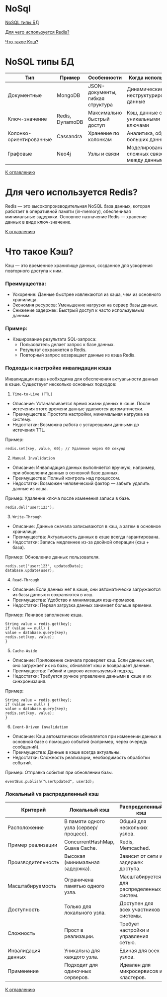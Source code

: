 # NoSql

[NoSQL типы БД](#nosql-типы-бд)

[Для чего используется Redis?](#для-чего-используется-redis)

[Что такое Кэш?](#что-такое-кэш)

# NoSQL типы БД

| Тип                      | Пример          | Особенности                      | Когда использовать                         |
|--------------------------|-----------------|----------------------------------|--------------------------------------------|
| Документные              | MongoDB         | JSON-документы, гибкая структура | Динамические, неструктурированные данные   |
| Ключ-значение	           | Redis, DynamoDB | Максимально быстрый доступ       | Кэш, данные с уникальными ключами          |
| Колонко-ориентированные	 | Cassandra       | Хранение по колонкам	            | Аналитика, обработка больших данных        |
| Графовые                 | Neo4j           | Узлы и связи	                    | Моделирование сложных связей между данными |

[К оглавлению](#NoSql)

# Для чего используется Redis?

Redis — это высокопроизводительная NoSQL база данных, которая работает в оперативной памяти (in-memory), обеспечивая минимальные задержки. Основное назначение Redis — хранение данных в виде ключ-значение.

[К оглавлению](#NoSql)

# Что такое Кэш?

Кэш — это временное хранилище данных, созданное для ускорения повторного доступа к ним.

### Преимущества:

+ Ускорение: Данные быстрее извлекаются из кэша, чем из основного хранилища.
+ Экономия ресурсов: Уменьшение нагрузки на сервер базы данных.
+ Снижение задержек: Быстрый доступ к часто используемым данным.

### Пример:

+ Кэширование результата SQL-запроса:
  + Пользователь делает запрос к базе данных. 
  + Результат сохраняется в Redis.  
  + Повторный запрос возвращает данные из кэша Redis.

### Подходы к настройке инвалидации кэша

Инвалидация кэша необходима для обеспечения актуальности данных в кэше. Существует несколько основных подходов:

1. `Time-to-Live (TTL)`

+ Описание: Устанавливается время жизни данных в кэше. После истечения этого времени данные удаляются автоматически. 
+ Преимущества: Простота настройки, минимальная нагрузка на систему. 
+ Недостатки: Возможна работа с устаревшими данными до истечения TTL.

Пример:

````
redis.set(key, value, 60); // Удаление через 60 секунд
````

2. `Manual Invalidation`

+ Описание: Инвалидация данных выполняется вручную, например, при обновлении данных в основной базе данных. 
+ Преимущества: Полный контроль над процессом. 
+ Недостатки: Возможен человеческий фактор — забыть удалить данные из кэша.

Пример: Удаление ключа после изменения записи в базе.

````
redis.del("user:123");
````

3. `Write-Through`

+ Описание: Данные сначала записываются в кэш, а затем в основное хранилище. 
+ Преимущества: Актуальность данных в кэше всегда гарантирована. 
+ Недостатки: Запись медленнее из-за двойной операции (кэш + база).

Пример: Обновление данных пользователя.

````
redis.set("user:123", updatedData);
database.update(user);
````

4. `Read-Through`

+ Описание: Если данных нет в кэше, они автоматически загружаются из базы данных и сохраняются в кэш.
+ Преимущества: Удобство и минимизация кэш-промахов. 
+ Недостатки: Первая загрузка данных занимает больше времени.

Пример: Ленивое заполнение кэша.

````
String value = redis.get(key);
if (value == null) {
value = database.query(key);
redis.set(key, value);
}
````

5. `Cache-Aside`

+ Описание: Приложение сначала проверяет кэш. Если данных нет, оно загружает их из базы, обновляет кэш и возвращает данные. 
+ Преимущества: Гибкий и широко используемый подход. 
+ Недостатки: Требуется ручное управление данными в кэше и их синхронизация.

Пример:

````
String value = redis.get(key);
if (value == null) {
value = database.query(key);
redis.set(key, value);
}
````

6. `Event-Driven Invalidation`

+ Описание: Кэш автоматически обновляется при изменении данных в основной базе с помощью событий (например, через очередь сообщений). 
+ Преимущества: Данные в кэше всегда актуальны. 
+ Недостатки: Сложность реализации, необходимость обработки событий.

Пример: Отправка события при обновлении базы.

````
eventBus.publish("userUpdated", userId);
````

### Локальный vs распределенный кэш

| Критерий            | Локальный кэш                          | Распределенный кэш                         |
|---------------------|----------------------------------------|--------------------------------------------|
| Расположение        | В памяти одного узла (сервер/процесс). | Общий для нескольких узлов.                |
| Пример реализации	  | ConcurrentHashMap, Guava Cache.        | Redis, Memcached.                          |
| Производительность	 | Высокая (минимальная задержка).        | Зависит от сети и задержек доступа.	       |
| Масштабируемость    | Ограничена памятью одного узла.        | Масштабируется для распределенных систем.	 |
| Доступность         | Только для локального узла.            | Доступен для всех участников системы.      |
| Сложность           | Прост в реализации.                    | Требует настройки и управления сетью.      |
| Инвалидация данных  | Уникальна для каждого узла.            | Единая для всех узлов.                     |
| Применение          | Подходит для одиночных серверов.       | Идеален для микросервисов и кластеров.     |

[К оглавлению](#NoSql)